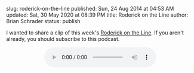slug: roderick-on-the-line
published: Sun, 24 Aug 2014 at 04:53 AM
updated: Sat, 30 May 2020 at 08:39 PM
title: Roderick on the Line
author: Brian Schrader
status: publish

I wanted to share a clip of this week's [Roderick on the Line][rotl]. If you aren't already, you should subscribe to this podcast. 

[rotl]: http://www.merlinmann.com/roderick/
<center>
<audio controls>
  <source src="http://brianschrader.com/audio/rotl_0121_cut.mp3" type="audio/mpeg">
  Your browser does not support the audio tag.
</audio>
</center>